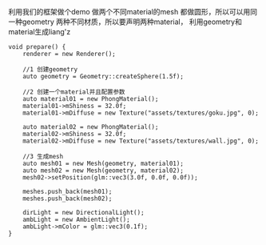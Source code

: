 利用我们的框架做个demo
做两个不同material的mesh
都做圆形，所以可以用同一种geometry
两种不同材质，所以要声明两种material，
利用geometry和material生成liang'z
```
void prepare() {
    renderer = new Renderer();

    //1 创建geometry
    auto geometry = Geometry::createSphere(1.5f);

    //2 创建一个material并且配置参数
    auto material01 = new PhongMaterial();
    material01->mShiness = 32.0f;
    material01->mDiffuse = new Texture("assets/textures/goku.jpg", 0);

    auto material02 = new PhongMaterial();
    material02->mShiness = 32.0f;
    material02->mDiffuse = new Texture("assets/textures/wall.jpg", 0);

    //3 生成mesh
    auto mesh01 = new Mesh(geometry, material01);
    auto mesh02 = new Mesh(geometry, material02);
    mesh02->setPosition(glm::vec3(3.0f, 0.0f, 0.0f));

    meshes.push_back(mesh01);
    meshes.push_back(mesh02);

    dirLight = new DirectionalLight();
    ambLight = new AmbientLight();
    ambLight->mColor = glm::vec3(0.1f);
}
```
<!--stackedit_data:
eyJoaXN0b3J5IjpbMTExOTUyNDU5MywxNzg4NzU3ODMzXX0=
-->